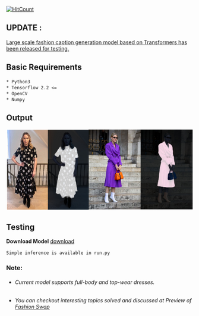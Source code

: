 
[![HitCount](http://hits.dwyl.com/anish9/Fashion-AI-segmentation.svg)](http://hits.dwyl.com/anish9/Fashion-AI-segmentation)

## UPDATE : 
<a href="https://github.com/anish9/deep-fashion-captions">Large scale fashion caption generation model based on Transformers has been released for testing.</a>


## Basic Requirements
```
* Python3
* Tensorflow 2.2 <=
* OpenCV
* Numpy
```
## Output
![results2](https://github.com/anish9/Fashion-AI-segmentation/blob/master/response_result.png)

## Testing
****Download Model****
[download](https://drive.google.com/file/d/1SJbtdkaRMrc0EtbwiMXbYw_lKYYrKBDb/view?usp=sharing)

```
Simple inference is available in run.py
```

### Note:
* ###### Current model supports full-body and top-wear dresses.

* ###### You can checkout interesting topics solved and discussed at Preview of <a href ="https://github.com/anish9/Fashion-Transfer">Fashion Swap</a>

